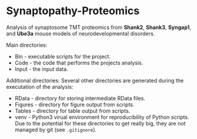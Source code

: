 # Synaptopathy-Proteomics
Analysis of synaptosome TMT proteomics from __Shank2__, __Shank3__, 
__Syngap1__, and __Ube3a__ mouse models of neurodevelopmental disorders.

Main directories:
* Bin - executable scripts for the project.
* Code - the code that performs the projects analysis.
* Input - the input data.

Additional directories:
Several other directories are generated during the executation of the analysis:
* RData - directory for storing intermediate RData files.
* Figures - directory for figure output from scripts.
* Tables - directory for table output from scripts. 
* venv - Python3 virual environment for reproducibility of Python scripts.
Due to the potential for these directories to get really big, they are not 
managed by git (see `.gitignore`).

